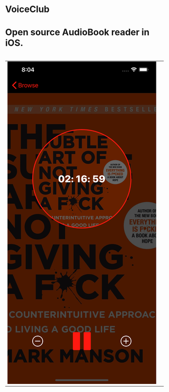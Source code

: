# VoiceClub

# Open source AudioBook reader in iOS.

<h1></h1>
<table>
<tr>
<td width="23.2%">
<img src="images/img1.png"></img>
</td>
</tr>
</table>
